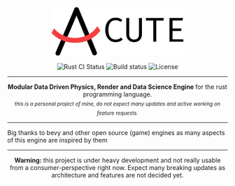 <p align="center">
  <img src="book/src/images/Acute.png" width="60%" height="40%"/>
</p>

<p align="center">
  <img src="https://github.com/TriedWorks/acute/workflows/Rust%20CI/badge.svg" alt="Rust CI Status">
  <img src="https://travis-ci.com/TriedWorks/acute.svg?branch=master" alt="Build status">
  <img src="https://img.shields.io/badge/License-Apache%202.0-blue.svg" alt="License">
</p>

-----

<p align="center">
  <strong> Modular Data Driven Physics, Render and Data Science Engine </strong> for the rust programming language. <br/>
  <sub><i>this is a personal project of mine, do not expect many updates and active working on feature requests.</i></sub>
</p>

-----

Big thanks to bevy and other open source (game) engines as many aspects of this engine are inspired by them

-----

<p align="center">
  <strong> Warning: </strong> this project is under heavy development and not really usable from a consumer-perspective 
  right now. Expect many breaking updates as architecture and features are not decided yet.
</p>
